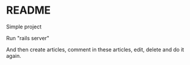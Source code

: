 # README

Simple project

Run "rails server"

And then create articles, comment in these articles, edit, delete and do it again.

